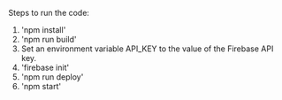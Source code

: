 
Steps to run the code:
1. 'npm install'
2. 'npm run build'
3. Set an environment variable API_KEY to the value of the Firebase API key.
4. 'firebase init'
5. 'npm run deploy'
6. 'npm start'

